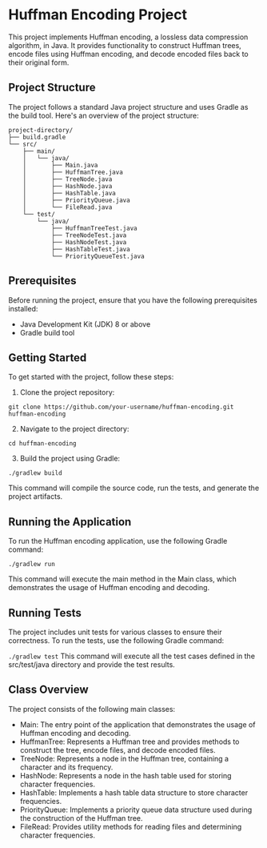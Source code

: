 # Huffman Encoding Project
This project implements Huffman encoding, a lossless data compression algorithm, in Java. It provides functionality to construct Huffman trees, encode files using Huffman encoding, and decode encoded files back to their original form.

## Project Structure
The project follows a standard Java project structure and uses Gradle as the build tool. Here's an overview of the project structure:

```
project-directory/
├── build.gradle
└── src/
    ├── main/
    │   └── java/
    │       ├── Main.java
    │       ├── HuffmanTree.java
    │       ├── TreeNode.java
    │       ├── HashNode.java
    │       ├── HashTable.java
    │       ├── PriorityQueue.java
    │       └── FileRead.java
    └── test/
        └── java/
            ├── HuffmanTreeTest.java
            ├── TreeNodeTest.java
            ├── HashNodeTest.java
            ├── HashTableTest.java
            └── PriorityQueueTest.java
```
## Prerequisites
Before running the project, ensure that you have the following prerequisites installed:

- Java Development Kit (JDK) 8 or above
- Gradle build tool

## Getting Started
To get started with the project, follow these steps:

1. Clone the project repository:

```git clone https://github.com/your-username/huffman-encoding.git huffman-encoding```

2. Navigate to the project directory:

```cd huffman-encoding```

3. Build the project using Gradle:

```./gradlew build```

This command will compile the source code, run the tests, and generate the project artifacts.
## Running the Application
To run the Huffman encoding application, use the following Gradle command:

```./gradlew run```

This command will execute the main method in the Main class, which demonstrates the usage of Huffman encoding and decoding.

## Running Tests
The project includes unit tests for various classes to ensure their correctness. To run the tests, use the following Gradle command:

```./gradlew test```
This command will execute all the test cases defined in the src/test/java directory and provide the test results.

## Class Overview
The project consists of the following main classes:

* Main: The entry point of the application that demonstrates the usage of Huffman encoding and decoding.
* HuffmanTree: Represents a Huffman tree and provides methods to construct the tree, encode files, and decode encoded files.
* TreeNode: Represents a node in the Huffman tree, containing a character and its frequency.
* HashNode: Represents a node in the hash table used for storing character frequencies.
* HashTable: Implements a hash table data structure to store character frequencies.
* PriorityQueue: Implements a priority queue data structure used during the construction of the Huffman tree.
* FileRead: Provides utility methods for reading files and determining character frequencies.
